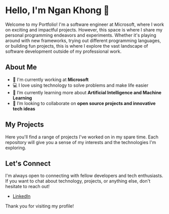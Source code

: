 
# Hello, I'm Ngan Khong 👋

Welcome to my Portfolio! I'm a software engineer at Microsoft, where I work on exciting and impactful projects. However, this space is where I share my personal programming endeavors and experiments. Whether it's playing around with new frameworks, trying out different programming languages, or building fun projects, this is where I explore the vast landscape of software development outside of my professional work.

## About Me

- 🏢 I'm currently working at **Microsoft**
- 💻 I love using technology to solve problems and make life easier
- 🌱 I’m currently learning more about **Artificial Intelligence and Machine Learning**
- 🤝 I’m looking to collaborate on **open source projects and innovative tech ideas**

## My Projects

Here you'll find a range of projects I've worked on in my spare time. Each repository will give you a sense of my interests and the technologies I'm exploring.

## Let's Connect

I'm always open to connecting with fellow developers and tech enthusiasts. If you want to chat about technology, projects, or anything else, don't hesitate to reach out!

- [LinkedIn](https://linkedin.com/in/ngan-khong)

Thank you for visiting my profile!
